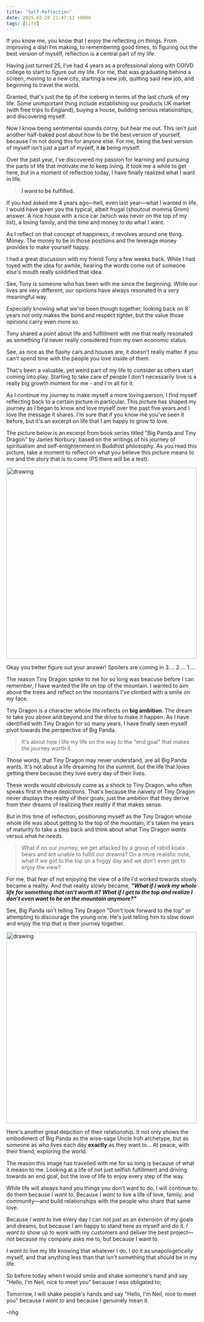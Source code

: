 ```yaml
---
title: "Self-Reflection"
date: 2025-02-28 21:47:53 +0000
tags: [Life]
---
```


If you know me, you know that I enjoy the reflecting on things. From improving a dish I'm making, to remembering good times, to figuring out the best version of myself, reflection is a central part of my life.

Having just turned 25, I've had 4 years as a professional along with COIVD college to start to figure out my life. For me, that was graduating behind a screen, moving to a new city, starting a new job, quitting said new job, and beginning to travel the world.

Granted, that's just the tip of the iceberg in terms of the last chunk of my life. Some unimportant thing include establishing our products UK market (with free trips to England), buying a house, building serious relationships, and discovering myself.

Now I know being sentimental sounds corny, but hear me out. This isn't just another half-baked post about how to be the best version of yourself, because I'm not doing this for anyone else. For me, being the best version of myself isn't just a part of myself, it _**is**_ being myself. 

Over the past year, I've discovered my passion for learning and pursuing the parts of life that motivate me to keep living. It took me a while to get here, but in a moment of reflection today, I have finally realized what I want in life.

> **I want to be fulfilled.**

If you had asked me 4 years ago—hell, even last year—what I wanted in life, I would have given you the typical, albeit frugal (shoutout momma Grom) answer. A nice house with a nice car (which was never on the top of my list), a loving family, and the time and money to do what I want.

As I reflect on that concept of happiness, it revolves around one thing. Money. The money to be in those positions and the leverage money provides to make yourself happy.

I had a great discussion with my friend Tony a few weeks back. While I had toyed with the idea for awhile, hearing the words come out of someone else's mouth really solidified that idea.

See, Tony is someone who has been with me since the beginning. While our lives are very different, our opinions have always resonated in a very meaningful way. 

Especially knowing what we've been though together, looking back on 8 years not only makes the bond and respect tighter, but the value those opinions carry even more so.

Tony shared a point about life and fulfillment with me that really resonated as something I'd never really considered from my own economic status.

See, as nice as the flashy cars and houses are, it doesn't really matter if you can't spend time with the people you love inside of them.

That's been a valuable, yet weird part of my life to consider as others start coming into play. Starting to take care of people I don't necessarily love is a really big growth moment for me - and I'm all for it.

As I continue my journey to make myself a more loving person, I find myself reflecting back to a certain picture in particular. This picture has shaped my journey as I began to know and love myself over the past five years and I love the message it shares. I'm sure that if you know me you've seen it before, but it's an excerpt on life that I am happy to grow to love. 

The picture below is an excerpt from book series titled "Big Panda and Tiny Dragon" by James Norbury; based on the writings of his journey of spiritualism and self-enlightenment in Buddhist philosophy. As you read this picture, take a moment to reflect on what you believe this picture means to me and the story that is to come (PS there will be a test). 

<img src="https://github.com/user-attachments/assets/3d09b31a-f02c-40c8-9201-336c04ccdbbe" alt="drawing" width="500"/>

Okay you better figure out your answer! Spoilers are coming in 3.... 2.... 1....

The reason Tiny Dragon spoke to me for so long was beacuse before I can remember, I have wanted the life on top of the mountain. I wanted to aim above the trees and reflect on the mountains I've climbed with a smile on my face.

Tiny Dragon is a character whose life reflects on **big ambition**. The dream to take you above and beyond and the drive to make it happen. As I have identified with Tiny Dragon for so many years, I have finally seen myself pivot towards the perspective of Big Panda. 

> It's about how I life my life on the way to the "end goal" that makes the journey worth it.

Those words, that Tiny Dragon may never understand, are all Big Panda wants. It's not about a life dreaming for the summit, but the life that loves getting there because they love every day of their lives.

These words would obviosuly come as a shock to Tiny Dragon, who often speaks first in these depictions. That's because the naivety of Tiny Dragon never displays the reality of their goals, just the ambition that they derive from their dreams of realizing their reality if that makes sense.

But in this time of reflection, positioning myself as the Tiny Dragon whose whole life was about getting to the top of the mountain, it's taken me years of maturity to take a step back and think about what Tiny Dragon _wants_ versus what he _needs_.

> What if on our journey, we get attacked by a group of rabid koala bears and are unable to fulfill our dreams? On a more realistic note, what if we got to the top on a foggy day and we don't even get to enjoy the view?

For me, that fear of not enjoying the view of a life I'd worked towards slowly became a reality. And that reality slowly became, **_"What if I work my whole life for something that isn’t worth it? What if I get to the top and realize I don’t even want to be on the mountain anymore?"_**

See, Big Panda isn't telling Tiny Dragon "Don't look forward to the top" or attempting to discourage the young one. He's just telling him to slow down and enjoy the trip that is their journey together. 

<img src="https://github.com/user-attachments/assets/9fb72920-b75b-4d0c-b15d-17ca1fe2468c" alt="drawing" width="500"/>

Here's another great depcition of their relationship. It not only shows the embodiment of Big Panda as the wise-sage Uncle Iroh archetype, but as someone as who lives each day **exactly** as they want to... At peace, with their friend, exploring the world.

The reason this image has travelled with me for so long is because of what it measn to me. Looking at a life of not just selfish fulfillment and driving towards an end goal, but the love of life to enjoy every step of the way.

While life will always hand you things you don't want to do, I will continue to do them because _I want to_. Because _I want to_ live a life of love, family, and community—and build relationships with the people who share that same love.

Because _I want to_ live every day I can not just as an extension of my goals and dreams, but because I am happy to stand here as myself and do it. _I want to_ show up to work with my customers and deliver the best project—not because my company asks me to, but because I want to.

_I want to_ live my life knowing that whatever I do, I do it as unapologetically myself, and that anything less than that isn't something that should be in my life.

So before today when I would smile and shake someone's hand and say "Hello, I'm Neil, nice to meet you" because I was obligated to;

Tomorrow, I will shake people's hands and say "Hello, I'm Neil, nice to meet you" because _I want to_ and because I genuinely mean it.

-nhg






